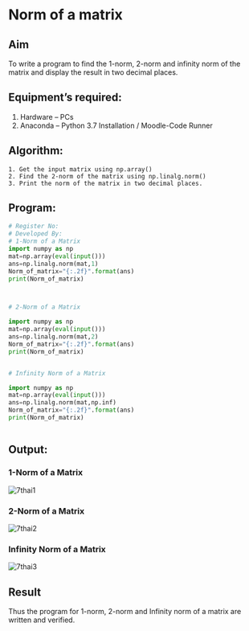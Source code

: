 # Norm of a matrix
## Aim
To write a program to find the 1-norm, 2-norm and infinity norm of the matrix and display the result in two decimal places.
## Equipment’s required:
1.	Hardware – PCs
2.	Anaconda – Python 3.7 Installation / Moodle-Code Runner
## Algorithm:
	1. Get the input matrix using np.array()   
    2. Find the 2-norm of the matrix using np.linalg.norm()
	3. Print the norm of the matrix in two decimal places.
## Program:
```Python
# Register No:
# Developed By:
# 1-Norm of a Matrix
import numpy as np 
mat=np.array(eval(input()))
ans=np.linalg.norm(mat,1)
Norm_of_matrix="{:.2f}".format(ans)
print(Norm_of_matrix)



# 2-Norm of a Matrix

import numpy as np
mat=np.array(eval(input()))
ans=np.linalg.norm(mat,2)
Norm_of_matrix="{:.2f}".format(ans)
print(Norm_of_matrix)


# Infinity Norm of a Matrix

import numpy as np
mat=np.array(eval(input()))
ans=np.linalg.norm(mat,np.inf)
Norm_of_matrix="{:.2f}".format(ans)
print(Norm_of_matrix)



```
## Output:
### 1-Norm of a Matrix
![7thai1](https://github.com/user-attachments/assets/ca790c0c-7ff4-476b-83c1-b60a532c4d0e)


### 2-Norm of a Matrix
![7thai2](https://github.com/user-attachments/assets/c7e92950-5f1a-48bf-b09a-835057c438eb)


### Infinity Norm of a Matrix
![7thai3](https://github.com/user-attachments/assets/50a8e464-1cef-4554-804c-04cb5796173b)


## Result
Thus the program for 1-norm, 2-norm and Infinity norm of a matrix are written and verified.
